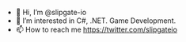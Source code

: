 - 👋 Hi, I’m @slipgate-io
- 👀 I’m interested in C#, .NET. Game Development.
- 📫 How to reach me https://twitter.com/slipgateio

<!---
slipgate-io/slipgate-io is a ✨ special ✨ repository because its `README.md` (this file) appears on your GitHub profile.
You can click the Preview link to take a look at your changes.
--->
